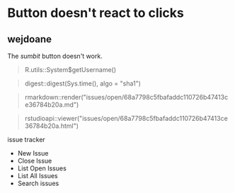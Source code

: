 # Button doesn't react to clicks
## wejdoane

The *sumbit* button doesn't work.

> R.utils::System$getUsername()

> digest::digest(Sys.time(), algo = "sha1")

> rmarkdown::render("issues/open/68a7798c5fbafaddc110726b47413ce36784b20a.md")

> rstudioapi::viewer("issues/open/68a7798c5fbafaddc110726b47413ce36784b20a.html")


issue tracker
* New Issue
* Close Issue
* List Open Issues
* List All Issues
* Search issues
